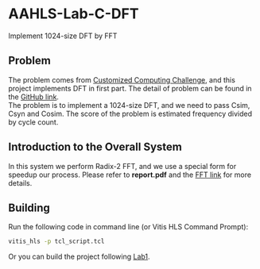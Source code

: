 # AAHLS-Lab-C-DFT
Implement 1024-size DFT by FFT
## Problem
The problem comes from [Customized Computing Challenge](https://xupsh.github.io/ccc/introduction.html), and this project implements DFT in first part. The detail of problem can be found in the [GitHub link](https://github.com/xupsh/ccc/tree/main/problems/DFT).<br>
The problem is to implement a 1024-size DFT, and we need to pass Csim, Csyn and Cosim. The score of the problem is estimated frequency divided by cycle count.
## Introduction to the Overall System
In this system we perform Radix-2 FFT, and we use a special form for speedup our process. Please refer to **report.pdf** and the [FFT link](https://zh.wikipedia.org/zh-tw/%E5%BA%93%E5%88%A9%EF%BC%8D%E5%9B%BE%E5%9F%BA%E5%BF%AB%E9%80%9F%E5%82%85%E9%87%8C%E5%8F%B6%E5%8F%98%E6%8D%A2%E7%AE%97%E6%B3%95#%E5%96%AE%E4%B8%80%E5%9F%BA%E5%BA%95) for more details.
## Building
Run the following code in command line (or Vitis HLS Command Prompt):
```cmd
vitis_hls -p tcl_script.tcl
```
Or you can build the project following [Lab1](https://github.com/bol-edu/course-lab_1/blob/2022.1/2022.1-Workbook-Lab1.pdf).
